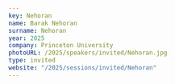 ```yaml
---
key: Nehoran
name: Barak Nehoran
surname: Nehoran
year: 2025
company: Princeton University
photoURL: /2025/speakers/invited/Nehoran.jpg
type: invited
website: "/2025/sessions/invited/Nehoran"
---
```

